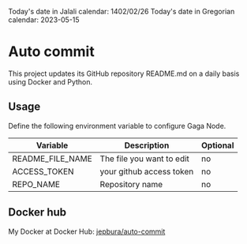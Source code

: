 Today's date in Jalali calendar: 1402/02/26 Today's date in Gregorian calendar: 2023-05-15
 # Auto commit
This project updates its GitHub repository README.md on a daily basis using Docker and Python.

## Usage

Define the following environment variable to configure Gaga Node.

Variable | Description | Optional
-------- | ----------- | --------
README_FILE_NAME | The file you want to edit  | no
ACCESS_TOKEN | your github access token | no
REPO_NAME | Repository name | no

## Docker hub

My Docker at Docker Hub: [jepbura/auto-commit](https://hub.docker.com/r/jepbura/auto-commit/)
